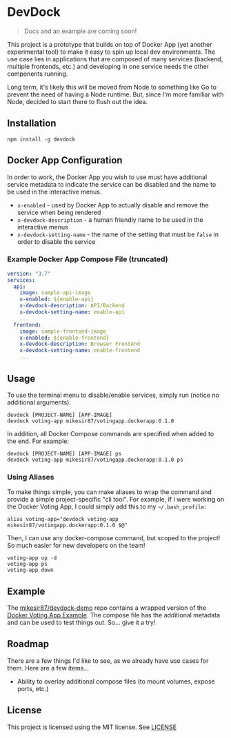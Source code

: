 # DevDock

> Docs and an example are coming soon!


This project is a prototype that builds on top of Docker App (yet another experimental tool) to make it easy to spin up local dev environments. The use case lies in applications that are composed of many services (backend, multiple frontends, etc.) and developing in one service needs the other components running.

Long term, it's likely this will be moved from Node to something like Go to prevent the need of having a Node runtime. But, since I'm more familiar with Node, decided to start there to flush out the idea.

## Installation

```
npm install -g devdock
```

## Docker App Configuration

In order to work, the Docker App you wish to use must have additional service metadata to indicate the service can be disabled and the name to be used in the interactive menus.

- `x-enabled` - used by Docker App to actually disable and remove the service when being rendered
- `x-devdock-description` - a human friendly name to be used in the interactive menus
- `x-devdock-setting-name` - the name of the setting that must be `false` in order to disable the service

### Example Docker App Compose File (truncated)

```yaml
version: "3.7"
services:
  api:
    image: sample-api-image
    x-enabled: ${enable-api}
    x-devdock-description: API/Backend
    x-devdock-setting-name: enable-api
    ...
  frontend:
    image: sample-frontend-image
    x-enabled: ${enable-frontend}
    x-devdock-description: Browser Frontend
    x-devdock-setting-name: enable-frontend
    ...
```

## Usage

To use the terminal menu to disable/enable services, simply run (notice no additional arguments):

```
devdock [PROJECT-NAME] [APP-IMAGE]
devdock voting-app mikesir87/votingapp.dockerapp:0.1.0
```

In addition, all Docker Compose commands are specified when added to the end. For example:

```
devdock [PROJECT-NAME] [APP-IMAGE] ps
devdock voting-app mikesir87/votingapp.dockerapp:0.1.0 ps
```

### Using Aliases

To make things simple, you can make aliases to wrap the command and provide a simple project-specific "cli tool". For example, if I were working on the Docker Voting App, I could simply add this to my `~/.bash_profile`:

```
alias voting-app="devdock voting-app mikesir87/votingapp.dockerapp:0.1.0 $@"
```

Then, I can use any docker-compose command, but scoped to the project! So much easier for new developers on the team!

```
voting-app up -d
voting-app ps
voting-app down
```

## Example

The [mikesir87/devdock-demo](https://github.com/mikesir87/devdock-demo) repo contains a wrapped version of the [Docker Voting App Example](https://github.com/dockersamples/example-voting-app). The compose file has the additional metadata and can be used to test things out. So... give it a try!

## Roadmap

There are a few things I'd like to see, as we already have use cases for them. Here are a few items...

- Ability to overlay additional compose files (to mount volumes, expose ports, etc.)


## License

This project is licensed using the MIT license. See [LICENSE](./LICENSE)